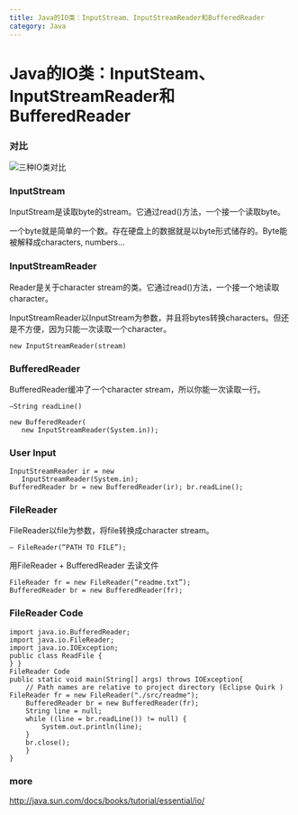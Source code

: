 ```yaml
---
title: Java的IO类：InputStream、InputStreamReader和BufferedReader
category: Java
---
```


# Java的IO类：InputSteam、InputStreamReader和BufferedReader

### 对比

![三种IO类对比](https://github.com/inter18099/articles/blob/master/img/2018-12-19-Java的IO类：InputStream、InputStreamReader和BufferedReader/2018-12-19-Java的IO类：InputStream、InputStreamReader和BufferedReader-1.png?raw=true "三种IO类对比")

### InputStream

InputStream是读取byte的stream。它通过read()方法，一个接一个读取byte。

一个byte就是简单的一个数。存在硬盘上的数据就是以byte形式储存的。Byte能被解释成characters, numbers...

### InputStreamReader

Reader是关于character stream的类。它通过read()方法，一个接一个地读取character。

InputStreamReader以InputStream为参数，并且将bytes转换characters。但还是不方便，因为只能一次读取一个character。

```
new InputStreamReader(stream)
```

### BufferedReader

BufferedReader缓冲了一个character stream，所以你能一次读取一行。

```
–String readLine()

new BufferedReader(
   new InputStreamReader(System.in));
```

### User Input

```
InputStreamReader ir = new
   InputStreamReader(System.in);
BufferedReader br = new BufferedReader(ir); br.readLine();
```

### FileReader

FileReader以file为参数，将file转换成character stream。

```
– FileReader(“PATH TO FILE”);
```

用FileReader + BufferedReader 去读文件

```
FileReader fr = new FileReader(“readme.txt”); 
BufferedReader br = new BufferedReader(fr);
```

### FileReader Code

```
import java.io.BufferedReader;
import java.io.FileReader;
import java.io.IOException;
public class ReadFile {
} }
FileReader Code
public static void main(String[] args) throws IOException{
    // Path names are relative to project directory (Eclipse Quirk ) FileReader fr = new FileReader("./src/readme");
    BufferedReader br = new BufferedReader(fr);
    String line = null;
    while ((line = br.readLine()) != null) {
        System.out.println(line);
    }
    br.close();
    } 
}
```

### more

http://java.sun.com/docs/books/tutorial/essential/io/

